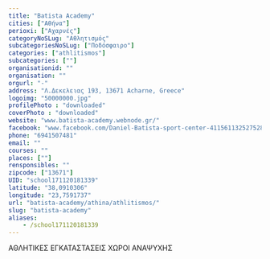 ```yaml
---
title: "Batista Academy"
cities: ["Αθήνα"]
perioxi: ["Αχαρνές"]
categoryNoSLug: "Αθλητισμός"
subcategoriesNoSLug: ["Ποδόσφαιρο"]
categories: ["athlitismos"]
subcategories: [""]
organisationid: ""
organisation: ""
orgurl: "-"
address: "Λ.Δεκελειας 193, 13671 Acharne, Greece"
logoimg: "50000000.jpg"
profilePhoto : "downloaded"
coverPhoto : "downloaded"
website: "www.batista-academy.webnode.gr/"
facebook: "www.facebook.com/Daniel-Batista-sport-center-411561132527528/"
phone: "6941507481"
email: ""
courses: ""
places: [""]
rensponsibles: ""
zipcode: ["13671"]
UID: "school171120181339"
latitude: "38,0910306"
longitude: "23,7591737"
url: "batista-academy/athina/athlitismos/"
slug: "batista-academy"
aliases:
    - /school171120181339
---
```



ΑΘΛΗΤΙΚΕΣ ΕΓΚΑΤΑΣΤΑΣΕΙΣ ΧΩΡΟΙ ΑΝΑΨΥΧΗΣ

